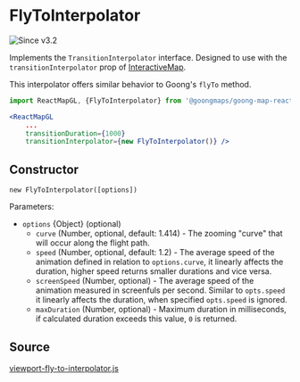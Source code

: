 # FlyToInterpolator

![Since v3.2](https://img.shields.io/badge/since-v3.2-green)

Implements the `TransitionInterpolator` interface. Designed to use with the `transitionInterpolator` prop of [InteractiveMap](/docs/api-reference/interactive-map.md).

This interpolator offers similar behavior to Goong's `flyTo` method.

```jsx
import ReactMapGL, {FlyToInterpolator} from '@goongmaps/goong-map-react';

<ReactMapGL
    ...
    transitionDuration={1000}
    transitionInterpolator={new FlyToInterpolator()} />
```

## Constructor

`new FlyToInterpolator([options])`

Parameters:
- `options` {Object} (optional)
  + `curve` (Number, optional, default: 1.414) - The zooming "curve" that will occur along the flight path.
  - `speed` (Number, optional, default: 1.2) - The average speed of the animation defined in relation to `options.curve`, it linearly affects the duration, higher speed returns smaller durations and vice versa.
  - `screenSpeed` (Number, optional) - The average speed of the animation measured in screenfuls per second. Similar to `opts.speed` it linearly affects the duration,  when specified `opts.speed` is ignored.
  - `maxDuration` (Number, optional) - Maximum duration in milliseconds, if calculated duration exceeds this value, `0` is returned.


## Source

[viewport-fly-to-interpolator.js](https://github.com/goong-io/goong-map-react/tree/master/src/utils/transition/viewport-fly-to-interpolator.js)
